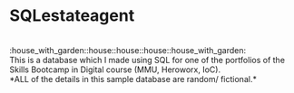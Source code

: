 # SQLestateagent
<br/>
:house_with_garden::house::house::house::house_with_garden:<br/>
This is a database which I made using SQL for one of the portfolios of the Skills Bootcamp in Digital course (MMU, Heroworx, IoC).<br/>
*ALL of the details in this sample database are random/ fictional.*

